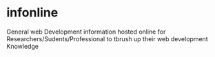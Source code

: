 # infonline
General web Development information hosted online for Researchers/Sudents/Professional  to tbrush up their web development Knowledge
